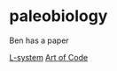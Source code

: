 # paleobiology
Ben has a paper

[L-system](https://en.wikipedia.org/wiki/L-system)
[Art of Code](https://natureofcode.com/fractals/)
